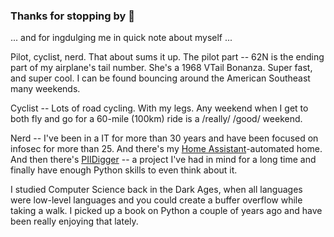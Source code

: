 ### Thanks for stopping by 👋

... and for ingdulging me in quick note about myself ...

Pilot, cyclist, nerd.  That about sums it up.  The pilot part -- 62N is the ending part of my airplane's tail number.  She's a 1968 VTail Bonanza.  Super fast, and super cool.  I can be found bouncing around the American Southeast many weekends.

Cyclist -- Lots of road cycling.  With my legs.  Any weekend when I get to both fly and go for a 60-mile (100km) ride is a /really/ /good/ weekend.

Nerd -- I've been in a IT for more than 30 years and have been focused on infosec for more than 25.  And there's my [Home Assistant](https://www.home-assistant.io/)-automated home.  And then there's [PIIDigger](https://github.com/flyguy62n/PIIDigger) -- a project I've had in mind for a long time and finally have enough Python skills to even think about it.

I studied Computer Science back in the Dark Ages, when all languages were low-level languages and you could create a buffer overflow while taking a walk.  I picked up a book on Python a couple of years ago and have been really enjoying that lately.

<!--
**flyguy62n/flyguy62n** is a ✨ _special_ ✨ repository because its `README.md` (this file) appears on your GitHub profile.

Here are some ideas to get you started:

- 🔭 I’m currently working on ...
- 🌱 I’m currently learning ...
- 👯 I’m looking to collaborate on ...
- 🤔 I’m looking for help with ...
- 💬 Ask me about ...
- 📫 How to reach me: ...
- 😄 Pronouns: ...
- ⚡ Fun fact: ...
-->
